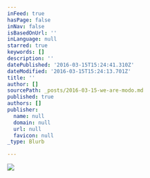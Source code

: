 ```yaml
---
inFeed: true
hasPage: false
inNav: false
isBasedOnUrl: ''
inLanguage: null
starred: true
keywords: []
description: ''
datePublished: '2016-03-15T15:24:41.310Z'
dateModified: '2016-03-15T15:24:13.701Z'
title: ''
author: []
sourcePath: _posts/2016-03-15-we-are-modo.md
published: true
authors: []
publisher:
  name: null
  domain: null
  url: null
  favicon: null
_type: Blurb

---
```

![](https://s3-us-west-2.amazonaws.com/the-grid-img/p/939f021899cffd0f00cedf37d3a4a6c8e2865006.jpg)